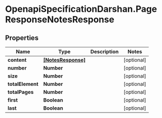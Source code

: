 # OpenapiSpecificationDarshan.PageResponseNotesResponse

## Properties

Name | Type | Description | Notes
------------ | ------------- | ------------- | -------------
**content** | [**[NotesResponse]**](NotesResponse.md) |  | [optional] 
**number** | **Number** |  | [optional] 
**size** | **Number** |  | [optional] 
**totalElement** | **Number** |  | [optional] 
**totalPages** | **Number** |  | [optional] 
**first** | **Boolean** |  | [optional] 
**last** | **Boolean** |  | [optional] 


